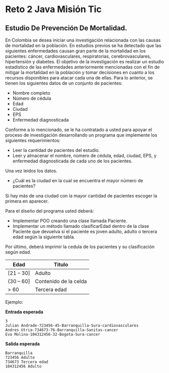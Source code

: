 # Reto 2 Java Misión Tic
## Estudio De Prevención De Mortalidad.
En Colombia se desea iniciar una investigación relacionada con las causas de mortalidad en la población. 
En estudios previos se ha detectado que las siguientes enfermedades causan gran parte de la mortalidad en los pacientes: cáncer, cardiovasculares, respiratorias, cerebrovasculares, hipertensión y diabetes.
El objetivo de la investigación es realizar un estudio estadístico de las enfermedades anteriormente mencionadas con el fin de mitigar la mortalidad en la población y tomar decisiones en cuanto a los recursos disponibles para atacar cada una de ellas.
Para lo anterior, se tienen los siguientes datos de un conjunto de pacientes:

- Nombre completo
- Número de cédula
-	Edad
-	Ciudad
-	EPS
-	Enfermedad diagnosticada

Conforme a lo mencionado, se le ha contratado a usted para apoyar el proceso de investigación desarrollando un programa que implemente los siguientes requerimientos:

-	Leer la cantidad de pacientes del estudio.
-	Leer y almacenar el nombre, número de cédula, edad, ciudad, EPS, y enfermedad diagnosticada de cada uno de los pacientes.

Una vez leidos los datos.

-	¿Cuál es la ciudad en la cual se encuentra el mayor número de pacientes?

Si hay más de una ciudad con la mayor cantidad de pacientes escoger la primera en aparecer.

Para el diseño del programa usted deberá:

-	Implementar POO creando una clase llamada Paciente.
-	Implementar un método llamado clasificarEdad dentro de la clase Paciente que devuelva si el paciente es joven adulto, adulto o tercera edad según la siguiente tabla.

Por último, deberá imprimir la cedula de los pacientes y su clasificación según edad.

| Edad          | Titulo                  |
| ------------- | -------------           |
|[21 – 30]      | Adulto                  |
| (30 – 60]     | Contenido de la celda   |
|> 60           |Tercera edad             |


Ejemplo:

**Entrada esperada**
<pre><code>3
Julian Andrade-723456-45-Barranquilla-Sura-cardiovasculares
Andres Utria-734673-76-Barranquilla-Sanitas-cancer
Eva Molina-104312456-32-Bogota-Sura-cancer
</code></pre>


**Salida esperada**
<pre><code>Barranquilla
723456 Adulto
734673 Tercera edad
104312456 Adulto
</code></pre>
